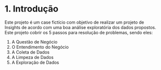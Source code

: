 # 1. Introdução
Este projeto é um case fictício com objetivo de realizar um projeto de Insights de acordo com uma boa análise exploratória dos dados propostos. Este projeto cobrir os 5 passos para resolução de problemas, sendo eles:

1. A Questão de Negócio
2. O Entendimento do Negócio
3. A Coleta de Dados
4. A Limpeza de Dados
5. A Exploração de Dados
